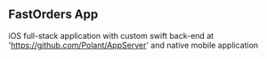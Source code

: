 ## FastOrders App
iOS full-stack application with custom swift back-end at 'https://github.com/Polant/AppServer' and native mobile application

